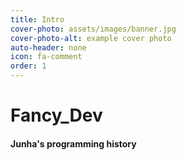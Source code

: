 ```yaml
---
title: Intro
cover-photo: assets/images/banner.jpg
cover-photo-alt: example cover photo
auto-header: none
icon: fa-comment
order: 1
---
```


# Fancy_Dev
#### Junha's programming history